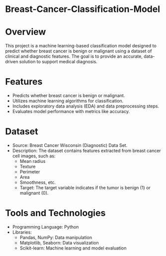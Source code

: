 # Breast-Cancer-Classification-Model
# Overview
This project is a machine learning-based classification model designed to predict whether breast cancer is benign or malignant using a dataset of clinical and diagnostic features. The goal is to provide an accurate, data-driven solution to support medical diagnosis.
# Features
- Predicts whether breast cancer is benign or malignant.
- Utilizes machine learning algorithms for classification.
- Includes exploratory data analysis (EDA) and data preprocessing steps.
- Evaluates model performance with metrics like accuracy.
# Dataset
- Source: Breast Cancer Wisconsin (Diagnostic) Data Set.
- Description: The dataset contains features extracted from breast cancer cell images, such as:
  - Mean radius
  - Texture
  - Perimeter
  - Area
  - Smoothness, etc.
  - Target: The target variable indicates if the tumor is benign (1) or malignant (0).
# Tools and Technologies
- Programming Language: Python
- Libraries:
  - Pandas, NumPy: Data manipulation
  - Matplotlib, Seaborn: Data visualization
  - Scikit-learn: Machine learning and model evaluation
